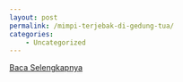 ```yaml
---
layout: post
permalink: /mimpi-terjebak-di-gedung-tua/
categories:
    - Uncategorized
---
```


[Baca Selengkapnya](/05)